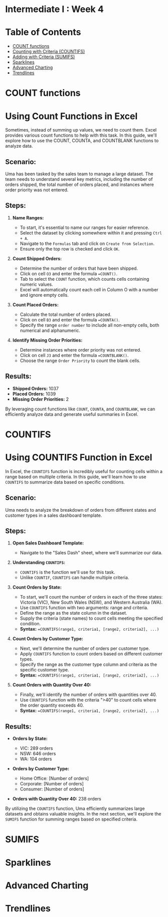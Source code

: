 # Intermediate I : Week 4

# Table of Contents

- [COUNT functions](#COUNT-functions)
- [Counting with Criteria (COUNTIFS)](#COUNTIFS)
- [Adding with Criteria (SUMIFS)](#SUMIFS)
- [Sparklines](#Sparklines)
- [Advanced Charting](#Advanced-Charting)
- [Trendlines](#Trendlines)

# COUNT functions

# Using Count Functions in Excel

Sometimes, instead of summing up values, we need to count them. Excel provides various count functions to help with this task. In this guide, we'll explore how to use the COUNT, COUNTA, and COUNTBLANK functions to analyze data.

## Scenario:
Uma has been tasked by the sales team to manage a large dataset. The team needs to understand several key metrics, including the number of orders shipped, the total number of orders placed, and instances where order priority was not entered.

## Steps:

1. **Name Ranges:**
   - To start, it's essential to name our ranges for easier reference.
   - Select the dataset by clicking somewhere within it and pressing `Ctrl + A`.
   - Navigate to the `Formulas` tab and click on `Create from Selection`.
   - Ensure only the top row is checked and click `OK`.

2. **Count Shipped Orders:**
   - Determine the number of orders that have been shipped.
   - Click on cell `O3` and enter the formula `=COUNT()`.
   - Tab to select the `COUNT` function, which counts cells containing numeric values.
   - Excel will automatically count each cell in Column O with a number and ignore empty cells.

3. **Count Placed Orders:**
   - Calculate the total number of orders placed.
   - Click on cell `B3` and enter the formula `=COUNTA()`.
   - Specify the range `order number` to include all non-empty cells, both numerical and alphanumeric.

4. **Identify Missing Order Priorities:**
   - Determine instances where order priority was not entered.
   - Click on cell `J3` and enter the formula `=COUNTBLANK()`.
   - Choose the range `Order Priority` to count the blank cells.

## Results:
- **Shipped Orders:** 1037
- **Placed Orders:** 1039
- **Missing Order Priorities:** 2

By leveraging count functions like `COUNT`, `COUNTA`, and `COUNTBLANK`, we can efficiently analyze data and generate useful summaries in Excel.


# COUNTIFS
# Using COUNTIFS Function in Excel

In Excel, the `COUNTIFS` function is incredibly useful for counting cells within a range based on multiple criteria. In this guide, we'll learn how to use `COUNTIFS` to summarize data based on specific conditions.

## Scenario:
Uma needs to analyze the breakdown of orders from different states and customer types in a sales dashboard template.

## Steps:

1. **Open Sales Dashboard Template:**
   - Navigate to the "Sales Dash" sheet, where we'll summarize our data.

2. **Understanding `COUNTIFS`:**
   - `COUNTIFS` is the function we'll use for this task.
   - Unlike `COUNTIF`, `COUNTIFS` can handle multiple criteria.

3. **Count Orders by State:**
   - To start, we'll count the number of orders in each of the three states: Victoria (VIC), New South Wales (NSW), and Western Australia (WA).
   - Use `COUNTIFS` function with two arguments: range and criteria.
   - Define the range as the state column in the dataset.
   - Supply the criteria (state names) to count cells meeting the specified condition.
   - **Syntax:** `=COUNTIFS(range1, criteria1, [range2, criteria2], ...)`

4. **Count Orders by Customer Type:**
   - Next, we'll determine the number of orders per customer type.
   - Apply `COUNTIFS` function to count orders based on different customer types.
   - Specify the range as the customer type column and criteria as the specific customer type.
   - **Syntax:** `=COUNTIFS(range1, criteria1, [range2, criteria2], ...)`

5. **Count Orders with Quantity Over 40:**
   - Finally, we'll identify the number of orders with quantities over 40.
   - Use `COUNTIFS` function with the criteria ">40" to count cells where the order quantity exceeds 40.
   - **Syntax:** `=COUNTIFS(range1, criteria1, [range2, criteria2], ...)`

## Results:
- **Orders by State:**
  - VIC: 289 orders
  - NSW: 646 orders
  - WA: 104 orders

- **Orders by Customer Type:**
  - Home Office: [Number of orders]
  - Corporate: [Number of orders]
  - Consumer: [Number of orders]

- **Orders with Quantity Over 40:** 238 orders

By utilizing the `COUNTIFS` function, Uma efficiently summarizes large datasets and obtains valuable insights. In the next section, we'll explore the `SUMIFS` function for summing ranges based on specified criteria.



# SUMIFS

# Sparklines

# Advanced Charting

# Trendlines





